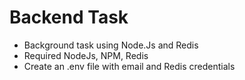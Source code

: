 # Backend Task 
- Background task using Node.Js and Redis
- Required NodeJs, NPM, Redis
- Create an .env file with email and Redis credentials
